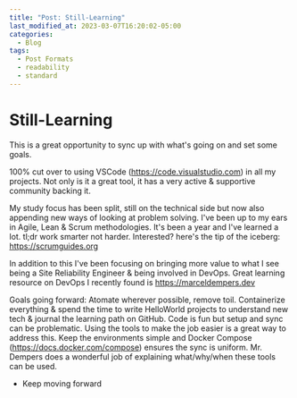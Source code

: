 ```yaml
---
title: "Post: Still-Learning"
last_modified_at: 2023-03-07T16:20:02-05:00
categories:
  - Blog
tags:
  - Post Formats
  - readability
  - standard
---
```

# Still-Learning
This is a great opportunity to sync up with what's going on and set some goals.

100% cut over to using VSCode (https://code.visualstudio.com) in all my projects. Not only is it a great tool, it has a very active & supportive community backing it.

My study focus has been split, still on the technical side but now also appending new ways of looking at problem solving. I've been up to my ears in Agile, Lean & Scrum methodologies. It's been a year and I've learned a lot. tl;dr work smarter not harder. Interested? here's the tip of the iceberg: https://scrumguides.org

In addition to this I've been focusing on bringing more value to what I see being a Site Reliability Engineer & being involved in DevOps. Great learning resource on DevOps I recently found is https://marceldempers.dev

Goals going forward: Atomate wherever possible, remove toil. Containerize everything & spend the time to write HelloWorld projects to understand new tech & journal the learning path on GitHub. Code is fun but setup and sync can be problematic. Using the tools to make the job easier is a great way to address this. Keep the environments simple and Docker Compose (https://docs.docker.com/compose) ensures the sync is uniform. Mr. Dempers does a wonderful job of explaining what/why/when these tools can be used.

- Keep moving forward